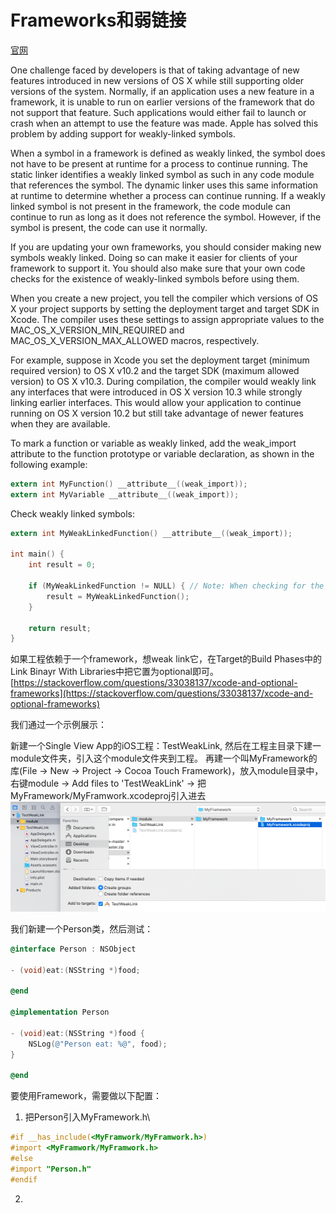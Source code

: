# Frameworks和弱链接

[官网](https://developer.apple.com/library/archive/documentation/MacOSX/Conceptual/BPFrameworks/Concepts/WeakLinking.html#//apple_ref/doc/uid/20002378-106633)

One challenge faced by developers is that of taking advantage of new features introduced in new versions of OS X while still supporting older versions of the system. Normally, if an application uses a new feature in a framework, it is unable to run on earlier versions of the framework that do not support that feature. Such applications would either fail to launch or crash when an attempt to use the feature was made. Apple has solved this problem by adding support for weakly-linked symbols.

When a symbol in a framework is defined as weakly linked, the symbol does not have to be present at runtime for a process to continue running. The static linker identifies a weakly linked symbol as such in any code module that references the symbol. The dynamic linker uses this same information at runtime to determine whether a process can continue running. If a weakly linked symbol is not present in the framework, the code module can continue to run as long as it does not reference the symbol. However, if the symbol is present, the code can use it normally.

If you are updating your own frameworks, you should consider making new symbols weakly linked. Doing so can make it easier for clients of your framework to support it. You should also make sure that your own code checks for the existence of weakly-linked symbols before using them.

When you create a new project, you tell the compiler which versions of OS X your project supports by setting the deployment target and target SDK in Xcode. The compiler uses these settings to assign appropriate values to the MAC_OS_X_VERSION_MIN_REQUIRED and MAC_OS_X_VERSION_MAX_ALLOWED macros, respectively. 

For example, suppose in Xcode you set the deployment target (minimum required version) to OS X v10.2 and the target SDK (maximum allowed version) to OS X v10.3. During compilation, the compiler would weakly link any interfaces that were introduced in OS X version 10.3 while strongly linking earlier interfaces. This would allow your application to continue running on OS X version 10.2 but still take advantage of newer features when they are available.

To mark a function or variable as weakly linked, add the weak_import attribute to the function prototype or variable declaration, as shown in the following example:

```Objective-C
extern int MyFunction() __attribute__((weak_import));
extern int MyVariable __attribute__((weak_import));
```

Check weakly linked symbols:

```Objective-C
extern int MyWeakLinkedFunction() __attribute__((weak_import));
 
int main() {
    int result = 0;
 
    if (MyWeakLinkedFunction != NULL) { // Note: When checking for the existence of a symbol, you must explicitly compare it to NULL or nil in your code. You cannot use the negation operator ( ! ) to negate the address of the symbol.
        result = MyWeakLinkedFunction();
    }
 
    return result;
}
```

如果工程依赖于一个framework，想weak link它，在Target的Build Phases中的Link Binayr With Libraries中把它置为optional即可。
[https://stackoverflow.com/questions/33038137/xcode-and-optional-frameworks](https://stackoverflow.com/questions/33038137/xcode-and-optional-frameworks)

我们通过一个示例展示：

新建一个Single View App的iOS工程：TestWeakLink, 然后在工程主目录下建一module文件夹，引入这个module文件夹到工程。
再建一个叫MyFramework的库(File -> New -> Project -> Cocoa Touch Framework)，放入module目录中，右键module -> Add files to 'TestWeakLink' -> 把MyFramework/MyFramwork.xcodeproj引入进去
![](images/1.png)

我们新建一个Person类，然后测试：

```Objective-C
@interface Person : NSObject

- (void)eat:(NSString *)food;

@end

@implementation Person

- (void)eat:(NSString *)food {
    NSLog(@"Person eat: %@", food);
}

@end
```

要使用Framework，需要做以下配置：

1. 把Person引入MyFramework.h\
```Objective-C
#if __has_include(<MyFramwork/MyFramwork.h>)
#import <MyFramwork/MyFramwork.h>
#else
#import "Person.h"
#endif
```

2. 
 








